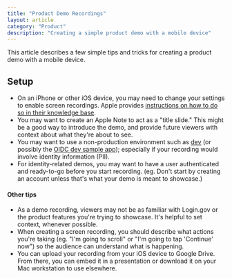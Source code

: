```yaml
---
title: "Product Demo Recordings"
layout: article
category: "Product"
description: "Creating a simple product demo with a mobile device"
---
```


This article describes a few simple tips and tricks for creating a product demo with a mobile device.

## Setup

* On an iPhone or other iOS device, you may need to change your settings to enable screen recordings. Apple provides [instructions on how to do so in their knowledge base](https://support.apple.com/en-us/HT207935).
* You may want to create an Apple Note to act as a "title slide." This might be a good way to introduce the demo, and provide future viewers with context about what they're about to see.
* You may want to use a non-production environment such as [dev](https://idp.dev.identitysandbox.gov/) (or possibly the [OIDC dev sample app](https://dev-identity-oidc-sinatra.app.cloud.gov/)); especially if your recording would involve identity information (PII).
* For identity-related demos, you may want to have a user authenticated and ready-to-go before you start recording. (eg. Don't start by creating an account unless that's what your demo is meant to showcase.)

#### Other tips

* As a demo recording, viewers may not be as familiar with Login.gov or the product features you're trying to showcase. It's helpful to set context, whenever possible.
* When creating a screen recording, you should describe what actions you're taking (eg. "I'm going to scroll" or "I'm going to tap 'Continue' now") so the audience can understand what is happening.
* You can upload your recording from your iOS device to Google Drive. From there, you can embed it in a presentation or download it on your Mac workstation to use elsewhere.
